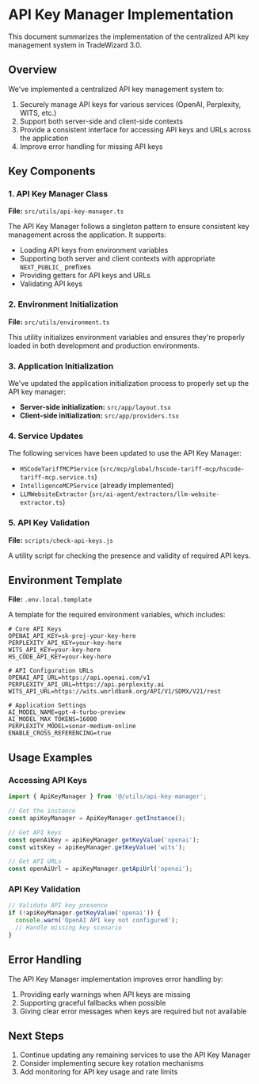 # API Key Manager Implementation

This document summarizes the implementation of the centralized API key management system in TradeWizard 3.0.

## Overview

We've implemented a centralized API key management system to:

1. Securely manage API keys for various services (OpenAI, Perplexity, WITS, etc.)
2. Support both server-side and client-side contexts
3. Provide a consistent interface for accessing API keys and URLs across the application
4. Improve error handling for missing API keys

## Key Components

### 1. API Key Manager Class

**File:** `src/utils/api-key-manager.ts`

The API Key Manager follows a singleton pattern to ensure consistent key management across the application. It supports:

- Loading API keys from environment variables
- Supporting both server and client contexts with appropriate `NEXT_PUBLIC_` prefixes
- Providing getters for API keys and URLs
- Validating API keys

### 2. Environment Initialization

**File:** `src/utils/environment.ts`

This utility initializes environment variables and ensures they're properly loaded in both development and production environments.

### 3. Application Initialization

We've updated the application initialization process to properly set up the API key manager:

- **Server-side initialization:** `src/app/layout.tsx`
- **Client-side initialization:** `src/app/providers.tsx`

### 4. Service Updates

The following services have been updated to use the API Key Manager:

- `HSCodeTariffMCPService` (`src/mcp/global/hscode-tariff-mcp/hscode-tariff-mcp.service.ts`)
- `IntelligenceMCPService` (already implemented)
- `LLMWebsiteExtractor` (`src/ai-agent/extractors/llm-website-extractor.ts`)

### 5. API Key Validation

**File:** `scripts/check-api-keys.js`

A utility script for checking the presence and validity of required API keys.

## Environment Template

**File:** `.env.local.template`

A template for the required environment variables, which includes:

```
# Core API Keys
OPENAI_API_KEY=sk-proj-your-key-here
PERPLEXITY_API_KEY=your-key-here
WITS_API_KEY=your-key-here
HS_CODE_API_KEY=your-key-here

# API Configuration URLs
OPENAI_API_URL=https://api.openai.com/v1
PERPLEXITY_API_URL=https://api.perplexity.ai
WITS_API_URL=https://wits.worldbank.org/API/V1/SDMX/V21/rest

# Application Settings
AI_MODEL_NAME=gpt-4-turbo-preview
AI_MODEL_MAX_TOKENS=16000
PERPLEXITY_MODEL=sonar-medium-online
ENABLE_CROSS_REFERENCING=true
```

## Usage Examples

### Accessing API Keys

```typescript
import { ApiKeyManager } from '@/utils/api-key-manager';

// Get the instance
const apiKeyManager = ApiKeyManager.getInstance();

// Get API keys
const openAiKey = apiKeyManager.getKeyValue('openai');
const witsKey = apiKeyManager.getKeyValue('wits');

// Get API URLs
const openAiUrl = apiKeyManager.getApiUrl('openai');
```

### API Key Validation

```typescript
// Validate API key presence
if (!apiKeyManager.getKeyValue('openai')) {
  console.warn('OpenAI API key not configured');
  // Handle missing key scenario
}
```

## Error Handling

The API Key Manager implementation improves error handling by:

1. Providing early warnings when API keys are missing
2. Supporting graceful fallbacks when possible
3. Giving clear error messages when keys are required but not available

## Next Steps

1. Continue updating any remaining services to use the API Key Manager
2. Consider implementing secure key rotation mechanisms
3. Add monitoring for API key usage and rate limits 